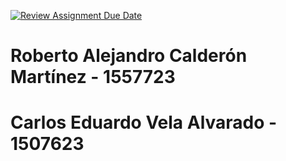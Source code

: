 [![Review Assignment Due Date](https://classroom.github.com/assets/deadline-readme-button-24ddc0f5d75046c5622901739e7c5dd533143b0c8e959d652212380cedb1ea36.svg)](https://classroom.github.com/a/hheoiiO4)

# Roberto Alejandro Calderón Martínez - 1557723
# Carlos Eduardo Vela Alvarado - 1507623
